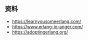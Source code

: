 ## 资料

- https://learnyousomeerlang.com/
- https://www.erlang-in-anger.com/
- https://adoptingerlang.org/
